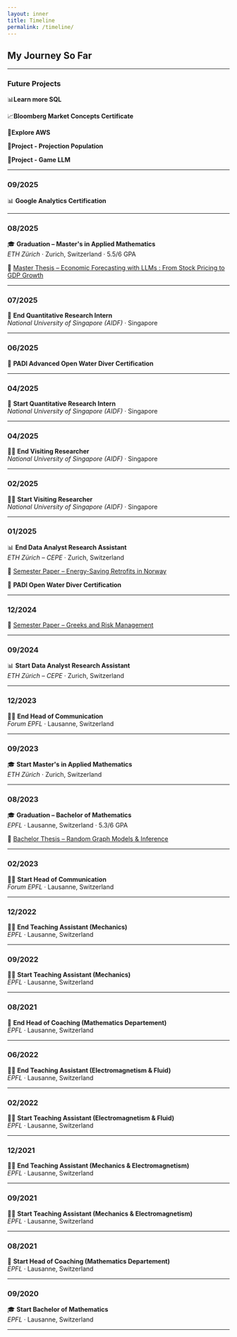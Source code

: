 ```yaml
---
layout: inner
title: Timeline
permalink: /timeline/
---
```


## My Journey So Far

---

### Future Projects

📊**Learn more SQL**

📈**Bloomberg Market Concepts Certificate**

📔**Explore AWS**

🧩**Project - Projection Population**

🧩**Project - Game LLM** 

---

### 09/2025
📊 **Google Analytics Certification**

---

### 08/2025
🎓 **Graduation – Master's in Applied Mathematics**  
*ETH Zürich* · Zurich, Switzerland · 5.5/6 GPA

📝 [Master Thesis – Economic Forecasting with LLMs : From Stock Pricing to GDP Growth](/thomas-portfolio/papers/ThesisMerged-7.pdf)

---

### 07/2025

💼 **End Quantitative Research Intern**  
*National University of Singapore (AIDF)* · Singapore  

---

### 06/2025
🌊 **PADI Advanced Open Water Diver Certification**  

---

### 04/2025
💼 **Start Quantitative Research Intern**  
*National University of Singapore (AIDF)* · Singapore  

---

### 04/2025
👨‍🔬 **End Visiting Researcher**  
*National University of Singapore (AIDF)* · Singapore

---

### 02/2025
👨‍🔬 **Start Visiting Researcher**  
*National University of Singapore (AIDF)* · Singapore  

---

### 01/2025
📊 **End Data Analyst Research Assistant**  
*ETH Zürich – CEPE* · Zurich, Switzerland  

🔬 [Semester Paper – Energy-Saving Retrofits in Norway](/thomas-portfolio/papers/retrofitpapervf-2.pdf)

🌊 **PADI Open Water Diver Certification**  

---

### 12/2024
🔬 [Semester Paper – Greeks and Risk Management](/thomas-portfolio/papers/Greeks_and_Risk_Management.pdf)  

---

### 09/2024
📊 **Start Data Analyst Research Assistant**  
*ETH Zürich – CEPE* · Zurich, Switzerland  

---

### 12/2023
👨‍💻 **End Head of Communication**  
*Forum EPFL* · Lausanne, Switzerland  

---

### 09/2023
🎓 **Start Master's in Applied Mathematics**  
*ETH Zürich* · Zurich, Switzerland  

---

### 08/2023
🎓 **Graduation – Bachelor of Mathematics**  
*EPFL* · Lausanne, Switzerland · 5.3/6 GPA

📝 [Bachelor Thesis – Random Graph Models & Inference](/thomas-portfolio/papers/LatexBSCThesis.pdf)

---

### 02/2023
👨‍💻 **Start Head of Communication**  
*Forum EPFL* · Lausanne, Switzerland  

---

### 12/2022
👨‍🏫 **End Teaching Assistant (Mechanics)**  
*EPFL* · Lausanne, Switzerland  

---

### 09/2022
👨‍🏫 **Start Teaching Assistant (Mechanics)**  
*EPFL* · Lausanne, Switzerland  

---

### 08/2021
🎯 **End Head of Coaching (Mathematics Departement)**  
*EPFL* · Lausanne, Switzerland  

---

### 06/2022
👨‍🏫 **End Teaching Assistant (Electromagnetism & Fluid)**  
*EPFL* · Lausanne, Switzerland  

---

### 02/2022
👨‍🏫 **Start Teaching Assistant (Electromagnetism & Fluid)**  
*EPFL* · Lausanne, Switzerland  

---

### 12/2021
👨‍🏫 **End Teaching Assistant (Mechanics & Electromagnetism)**  
*EPFL* · Lausanne, Switzerland  

---

### 09/2021
👨‍🏫 **Start Teaching Assistant (Mechanics & Electromagnetism)**  
*EPFL* · Lausanne, Switzerland  

---

### 08/2021
🎯 **Start Head of Coaching (Mathematics Departement)**  
*EPFL* · Lausanne, Switzerland  

---

### 09/2020
🎓 **Start Bachelor of Mathematics**  
*EPFL* · Lausanne, Switzerland  

---